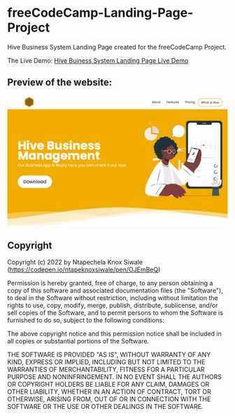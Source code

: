 # freeCodeCamp-Landing-Page-Project

Hive Business System Landing Page created for the freeCodeCamp Project.

The Live Demo: [Hive Buiness System Landing Page Live Demo](https://codepen.io/ntapeknoxsiwale/pen/OJEmBeQ)

## Preview of the website:

![freecodecamp Landing page preview image 1](/01-Responsive-Web-Design/04-Landing%20Page/landing-page-preview.png)

## Copyright

Copyright (c) 2022 by Ntapechela Knox Siwale (https://codepen.io/ntapeknoxsiwale/pen/OJEmBeQ)

Permission is hereby granted, free of charge, to any person obtaining a copy of this software and associated documentation files (the "Software"), to deal in the Software without restriction, including without limitation the rights to use, copy, modify, merge, publish, distribute, sublicense, and/or sell copies of the Software, and to permit persons to whom the Software is furnished to do so, subject to the following conditions:

The above copyright notice and this permission notice shall be included in all copies or substantial portions of the Software.

THE SOFTWARE IS PROVIDED "AS IS", WITHOUT WARRANTY OF ANY KIND, EXPRESS OR IMPLIED, INCLUDING BUT NOT LIMITED TO THE WARRANTIES OF MERCHANTABILITY, FITNESS FOR A PARTICULAR PURPOSE AND NONINFRINGEMENT. IN NO EVENT SHALL THE AUTHORS OR COPYRIGHT HOLDERS BE LIABLE FOR ANY CLAIM, DAMAGES OR OTHER LIABILITY, WHETHER IN AN ACTION OF CONTRACT, TORT OR OTHERWISE, ARISING FROM, OUT OF OR IN CONNECTION WITH THE SOFTWARE OR THE USE OR OTHER DEALINGS IN THE SOFTWARE.
